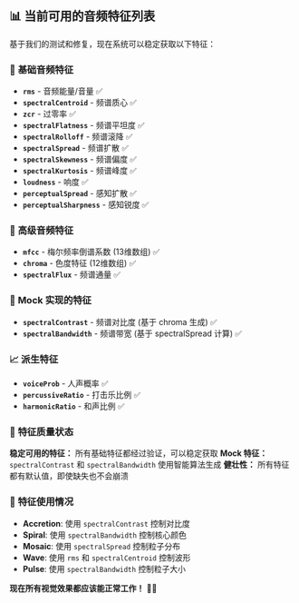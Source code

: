 ## 📊 **当前可用的音频特征列表**

基于我们的测试和修复，现在系统可以稳定获取以下特征：

### 🎵 **基础音频特征**
- **`rms`** - 音频能量/音量 ✅
- **`spectralCentroid`** - 频谱质心 ✅
- **`zcr`** - 过零率 ✅
- **`spectralFlatness`** - 频谱平坦度 ✅
- **`spectralRolloff`** - 频谱滚降 ✅
- **`spectralSpread`** - 频谱扩散 ✅
- **`spectralSkewness`** - 频谱偏度 ✅
- **`spectralKurtosis`** - 频谱峰度 ✅
- **`loudness`** - 响度 ✅
- **`perceptualSpread`** - 感知扩散 ✅
- **`perceptualSharpness`** - 感知锐度 ✅

### 🎼 **高级音频特征**
- **`mfcc`** - 梅尔频率倒谱系数 (13维数组) ✅
- **`chroma`** - 色度特征 (12维数组) ✅
- **`spectralFlux`** - 频谱通量 ✅

### 🔧 **Mock 实现的特征**
- **`spectralContrast`** - 频谱对比度 (基于 chroma 生成) ✅
- **`spectralBandwidth`** - 频谱带宽 (基于 spectralSpread 计算) ✅

### 📈 **派生特征**
- **`voiceProb`** - 人声概率 ✅
- **`percussiveRatio`** - 打击乐比例 ✅
- **`harmonicRatio`** - 和声比例 ✅

### 🎯 **特征质量状态**

**稳定可用的特征：** 所有基础特征都经过验证，可以稳定获取
**Mock 特征：** `spectralContrast` 和 `spectralBandwidth` 使用智能算法生成
**健壮性：** 所有特征都有默认值，即使缺失也不会崩溃

### 📝 **特征使用情况**

- **Accretion**: 使用 `spectralContrast` 控制对比度
- **Spiral**: 使用 `spectralBandwidth` 控制核心颜色
- **Mosaic**: 使用 `spectralSpread` 控制粒子分布
- **Wave**: 使用 `rms` 和 `spectralCentroid` 控制波形
- **Pulse**: 使用 `spectralBandwidth` 控制粒子大小

**现在所有视觉效果都应该能正常工作！** 🎵✨
